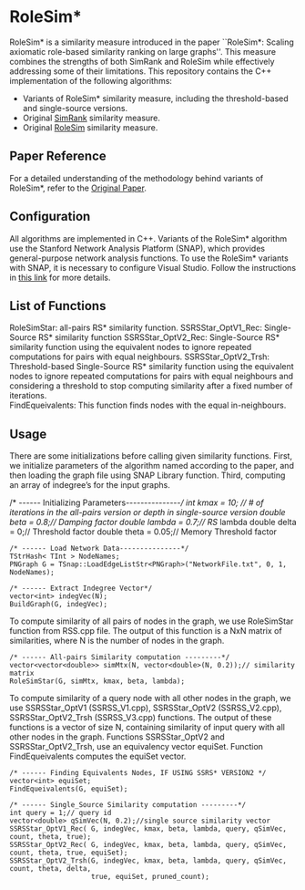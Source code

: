 # RoleSim*

RoleSim* is a similarity measure introduced in the paper ``RoleSim*: Scaling axiomatic role-based similarity ranking on large graphs''. This measure combines the strengths of both SimRank and RoleSim while effectively addressing some of their limitations.
This repository contains the C++ implementation of the following algorithms:

- Variants of RoleSim* similarity measure, including the threshold-based and single-source versions.
- Original [SimRank](https://dl.acm.org/doi/10.1145/775047.775126) similarity measure.
- Original [RoleSim](https://dl.acm.org/doi/abs/10.1145/2020408.2020561) similarity measure.

## Paper Reference
For a detailed understanding of the methodology behind variants of RoleSim*, refer to the [Original Paper](https://link.springer.com/article/10.1007/s11280-021-00925-z).

## Configuration
All algorithms are implemented in C++. Variants of the RoleSim* algorithm use the Stanford Network Analysis Platform (SNAP), which provides general-purpose network analysis functions.
To use the RoleSim* variants with SNAP, it is necessary to configure Visual Studio. Follow the instructions in [this link](https://snap.stanford.edu/) for more details.


## List of Functions
RoleSimStar: all-pairs RS* similarity function.
SSRSStar_OptV1_Rec: Single-Source RS* similarity function
SSRSStar_OptV2_Rec: Single-Source RS* similarity function using the equivalent nodes to ignore repeated computations for pairs with equal neighbours.
SSRSStar_OptV2_Trsh: Threshold-based Single-Source RS* similarity function using the equivalent nodes to ignore repeated computations for pairs with equal neighbours and considering a threshold to stop computing similarity after a fixed number of iterations.    
FindEqueivalents: This function finds nodes with the equal in-neighbours.


## Usage
There are some initializations before calling given similarity functions.
First, we initialize parameters of the algorithm named according to the paper, and then loading the graph file using SNAP Library function. Third, computing an array of indegree’s for the input graphs.

  /* ------ Initializing Parameters---------------*/
    int kmax = 10; // # of iterations in the all-pairs version or depth in single-source version
    double beta = 0.8;// Damping factor
    double lambda = 0.7;// RS* lambda
    double delta = 0;// Threshold factor
    double theta = 0.05;// Memory Threshold factor

    /* ------ Load Network Data---------------*/
    TStrHash< TInt > NodeNames;
    PNGraph G = TSnap::LoadEdgeListStr<PNGraph>("NetworkFile.txt", 0, 1, NodeNames);

    /* ------ Extract Indegree Vector*/
    vector<int> indegVec(N);
    BuildGraph(G, indegVec);
   
To compute similarity of all pairs of nodes in the graph, we use RoleSimStar function from RSS.cpp file. The output of this function is a NxN matrix of similarities, where N is the number of nodes in the graph.

    /* ------ All-pairs Similarity computation ---------*/
    vector<vector<double>> simMtx(N, vector<double>(N, 0.2));// similarity matrix 
    RoleSimStar(G, simMtx, kmax, beta, lambda);


To compute similarity of a query node with all other nodes in the graph, we use SSRSStar_OptV1 (SSRSS_V1.cpp), SSRSStar_OptV2 (SSRSS_V2.cpp), SSRSStar_OptV2_Trsh (SSRSS_V3.cpp) functions. The output of these functions is a vector of size N, containing similarity of input query with all other nodes in the graph. Functions SSRSStar_OptV2 and SSRSStar_OptV2_Trsh, use an equivalency vector equiSet. Function FindEqueivalents computes the equiSet vector.

    /* ------ Finding Equivalents Nodes, IF USING SSRS* VERSION2 */
    vector<int> equiSet;
    FindEqueivalents(G, equiSet);

    /* ------ Single_Source Similarity computation ---------*/
    int query = 1;// query id
    vector<double> qSimVec(N, 0.2);//single source similarity vector
    SSRSStar_OptV1_Rec( G, indegVec, kmax, beta, lambda, query, qSimVec, count, theta, true);
    SSRSStar_OptV2_Rec( G, indegVec, kmax, beta, lambda, query, qSimVec, count, theta, true, equiSet);
    SSRSStar_OptV2_Trsh(G, indegVec, kmax, beta, lambda, query, qSimVec, count, theta, delta,  
                        true, equiSet, pruned_count);
